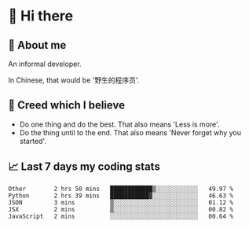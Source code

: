 # 👋 Hi there

## :speech_balloon: About me

An informal developer.

In Chinese, that would be '野生的程序员'.

## :see_no_evil: Creed which I believe

- Do one thing and do the best. That also means 'Less is more'.
- Do the thing until to the end. That also means 'Never forget why you started'.

## :chart_with_upwards_trend: Last 7 days my coding stats

<!--START_SECTION:waka-->
```text
Other        2 hrs 50 mins   ████████████▒░░░░░░░░░░░░   49.97 % 
Python       2 hrs 39 mins   ███████████▓░░░░░░░░░░░░░   46.63 % 
JSON         3 mins          ▒░░░░░░░░░░░░░░░░░░░░░░░░   01.12 % 
JSX          2 mins          ▒░░░░░░░░░░░░░░░░░░░░░░░░   00.82 % 
JavaScript   2 mins          ░░░░░░░░░░░░░░░░░░░░░░░░░   00.64 % 
```
<!--END_SECTION:waka-->
